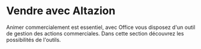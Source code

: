 # Vendre avec Altazion

Animer commercialement est essentiel, avec Office vous disposez d'un outil de gestion des actions commerciales.
Dans cette section découvrez les possibilités de l'outils. 
